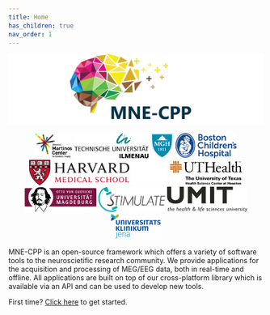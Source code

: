 ```yaml
---
title: Home
has_children: true
nav_order: 1
---
```


![If you can read this I messed up adding the logo](images/partners.png)

<html>
   <footer class="footer">
   <div class="container institutions" style="text-align: center">
      <a href="https://martinos.org/"><img style="max-height:50px;height:auto;width:auto;" src="images/institution_logos/martinos.svg" title="Athinoula A. Martinos Center for Biomedical Imaging" alt="Athinoula A. Martinos Center for Biomedical Imaging"/></a>
      <a href="https://www.tu-ilmenau.de/"><img style="max-height:50px;height:auto;width:auto;" src="images/institution_logos/Ilmenau.svg" title="Technische Universität Ilmenau" alt="Technische Universität Ilmenau"/></a>        
      <a href="https://www.massgeneral.org/"><img style="max-height:50px;height:auto;width:auto;" src="images/institution_logos/MGH.svg" title="Massachusetts General Hospital" alt="Massachusetts General Hospital"/></a>
      <a href="http://www.childrenshospital.org/"><img style="max-height:50px;height:auto;width:auto;" src="images/institution_logos/bch.svg" title="Boston Children's Hospital" alt="Boston Children's Hospital"/></a>
      <a href="https://hms.harvard.edu/"><img style="max-height:50px;height:auto;width:auto;" src="images/institution_logos/harvard.svg" title="Harvard Medical School" alt="Harvard Medical School"/></a>   
      <a href="https://hst.mit.edu/"><img style="max-height:50px;height:auto;width:auto;" src="images/institution_logos/hst.svg" title="Harvard-MIT Program in Health Sciences and Technology" alt="Harvard-MIT Program in Health Sciences and Technology"/></a>  
      <a href="https://www.uth.edu/"><img style="max-height:50px;height:auto;width:auto;" src="images/institution_logos/uthealth.svg" title="The University of Texas Health Science Center at Houston" alt="The University of Texas Health Science Center at Houston"/></a>      
      <a href="https://www.uni-magdeburg.de/"><img style="max-height:50px;height:auto;width:auto;" src="images/institution_logos/magdeburg.svg" title="Universität Magdeburg" alt="Universität Magdeburg"/></a>
      <a href="https://www.forschungscampus-stimulate.de/"><img style="max-height:50px;height:auto;width:auto;" src="images/institution_logos/stimulate_magdeburg.svg" title="Forschungscampus Stmulate" alt="Forschungscampus Stmulate"/></a>
      <a href="https://umit.at/"><img style="max-height:50px;height:auto;width:auto;" src="images/institution_logos/umit.svg" title="UMIT" alt="UMIT"/></a>
      <a href="https://www.uniklinikum-jena.de/"><img style="max-height:50px;height:auto;width:auto;" src="images/institution_logos/jena.svg" title="Universitätsklinikum Jena" alt="Universitätsklinikum Jena"/></a>
    </div>
   </footer>
</html>

MNE-CPP is an open-source framework which offers a variety of software tools to the neuroscietific research community. We provide applications for the acquisition and processing of MEG/EEG data, both in real-time and offline. All applications are built on top of our cross-platform library which is available via an API and can be used to develop new tools. 

First time? [Click here](pages/started/started.md) to get started.